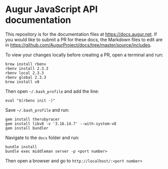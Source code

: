 Augur JavaScript API documentation
==================================
This repository is for the documentation files at https://docs.augur.net. If you would like to submit a PR for these docs, the Markdown files to edit are in https://github.com/AugurProject/docs/tree/master/source/includes.

To view your changes locally before creating a PR, open a terminal and run:
```
brew install rbenv
rbenv install 2.3.3
rbenv local 2.3.3
rbenv global 2.3.3
brew install v8
```
Then open `~/.bash_profile` and add the line:
```
eval "$(rbenv init -)"
```
Save `~/.bash_profile` and run:
```
gem install therubyracer
gem install libv8 -v '3.16.14.7' --with-system-v8
gem install bundler
```
Navigate to the `docs` folder and run:
```
bundle install
bundle exec middleman server -p <port number>
```
Then open a browser and go to `http://localhost/:<port number>`
